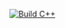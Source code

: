 [![Build C++](https://github.com/VicaWorth/430_x06/actions/workflows/actions.yml/badge.svg)](https://github.com/VicaWorth/430_x06/actions/workflows/actions.yml)
